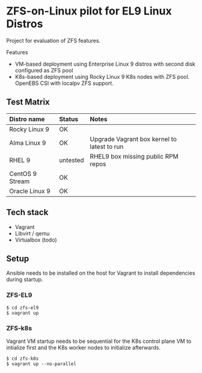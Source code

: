 # ZFS-on-Linux pilot for EL9 Linux Distros
Project for evaluation of ZFS features. 

Features

* VM-based deployment using Enterprise Linux 9 distros with second disk configured as ZFS pool
* K8s-based deployment using Rocky Linux 9 K8s nodes with ZFS pool. OpenEBS CSI with localpv ZFS support.

## Test Matrix

| Distro name     | Status   | Notes                                        |
|:--------------- |:---------|:---------------------------------------------|
| Rocky Linux 9   | OK       |                                              |
| Alma Linux 9    | OK       | Upgrade Vagrant box kernel to latest to run  |
| RHEL 9          | untested | RHEL9 box missing public RPM repos           |
| CentOS 9 Stream | OK       |                                              |
| Oracle Linux 9  | OK       |                                              |

## Tech stack

- Vagrant
- Libvirt / qemu 
- Virtualbox (todo)
  
## Setup
Ansible needs to be installed on the host for Vagrant to install dependencies during startup.

### ZFS-EL9
```text
$ cd zfs-el9
$ vagrant up
```


### ZFS-k8s
Vagrant VM startup needs to be sequential for the K8s control plane VM to intialize first and the K8s worker nodes to initialize afterwards.

```text
$ cd zfs-k8s
$ vagrant up --no-parallel
```
